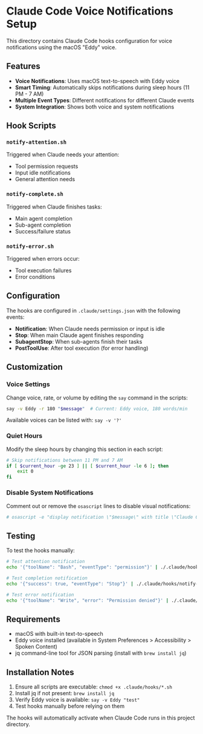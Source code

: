 # Claude Code Voice Notifications Setup

This directory contains Claude Code hooks configuration for voice notifications using the macOS "Eddy" voice.

## Features

- **Voice Notifications**: Uses macOS text-to-speech with Eddy voice
- **Smart Timing**: Automatically skips notifications during sleep hours (11 PM - 7 AM)
- **Multiple Event Types**: Different notifications for different Claude events
- **System Integration**: Shows both voice and system notifications

## Hook Scripts

### `notify-attention.sh`
Triggered when Claude needs your attention:
- Tool permission requests
- Input idle notifications
- General attention needs

### `notify-complete.sh` 
Triggered when Claude finishes tasks:
- Main agent completion
- Sub-agent completion
- Success/failure status

### `notify-error.sh`
Triggered when errors occur:
- Tool execution failures
- Error conditions

## Configuration

The hooks are configured in `.claude/settings.json` with the following events:

- **Notification**: When Claude needs permission or input is idle
- **Stop**: When main Claude agent finishes responding
- **SubagentStop**: When sub-agents finish their tasks
- **PostToolUse**: After tool execution (for error handling)

## Customization

### Voice Settings
Change voice, rate, or volume by editing the `say` command in the scripts:
```bash
say -v Eddy -r 180 "$message"  # Current: Eddy voice, 180 words/min
```

Available voices can be listed with: `say -v '?'`

### Quiet Hours
Modify the sleep hours by changing this section in each script:
```bash
# Skip notifications between 11 PM and 7 AM
if [ $current_hour -ge 23 ] || [ $current_hour -le 6 ]; then
    exit 0
fi
```

### Disable System Notifications
Comment out or remove the `osascript` lines to disable visual notifications:
```bash
# osascript -e "display notification \"$message\" with title \"Claude Code\" sound name \"Purr\""
```

## Testing

To test the hooks manually:
```bash
# Test attention notification
echo '{"toolName": "Bash", "eventType": "permission"}' | ./.claude/hooks/notify-attention.sh

# Test completion notification  
echo '{"success": true, "eventType": "Stop"}' | ./.claude/hooks/notify-complete.sh

# Test error notification
echo '{"toolName": "Write", "error": "Permission denied"}' | ./.claude/hooks/notify-error.sh
```

## Requirements

- macOS with built-in text-to-speech
- Eddy voice installed (available in System Preferences > Accessibility > Spoken Content)
- jq command-line tool for JSON parsing (install with `brew install jq`)

## Installation Notes

1. Ensure all scripts are executable: `chmod +x .claude/hooks/*.sh`
2. Install jq if not present: `brew install jq`  
3. Verify Eddy voice is available: `say -v Eddy "test"`
4. Test hooks manually before relying on them

The hooks will automatically activate when Claude Code runs in this project directory.